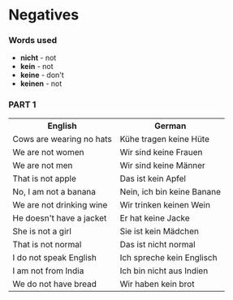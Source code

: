 # Negatives

### Words used
+ **nicht** - not
+ **kein** - not
+ **keine** - don't
+ **keinen** - not

### PART 1

<table>
    <tr>
        <th>English</th>
        <th>German</th>
    </tr>
    <tr>
        <td>Cows are wearing no hats</td>
        <td>Kühe tragen keine Hüte</td>
    </tr>
    <tr>
        <td>We are not women</td>
        <td>Wir sind keine Frauen</td>
    </tr>
    <tr>
        <td>We are not men</td>
        <td>Wir sind keine Männer</td>
    </tr>
    <tr>
        <td>That is not apple</td>
        <td>Das ist kein Apfel</td>
    </tr>
    <tr>
        <td>No, I am not a banana</td>
        <td>Nein, ich bin keine Banane</td>
    </tr>
    <tr>
        <td>We are not drinking wine</td>
        <td>Wir trinken keinen Wein</td>
    </tr>
    <tr>
        <td>He doesn't have a jacket</td>
        <td>Er hat keine Jacke</td>
    </tr>
    <tr>
    	<td>She is not a girl</td>
    	<td>Sie ist kein Mädchen</td>
    </tr>
    <tr>
    	<td>That is not normal</td>
    	<td>Das ist nicht normal</td>
    </tr>
    <tr>
    	<td>I do not speak English</td>
    	<td>Ich spreche kein Englisch</td>
    </tr>
    <tr>
    	<td>I am not from India</td>
    	<td>Ich bin nicht aus Indien</td>
    </tr>
    <tr>
    	<td>We do not have bread</td>
    	<td>Wir haben kein brot</td>
    </tr>
</table>
